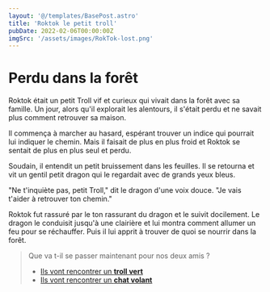 ```yaml
---
layout: '@/templates/BasePost.astro'
title: 'Roktok le petit troll'
pubDate: 2022-02-06T00:00:00Z
imgSrc: '/assets/images/RokTok-lost.png'
---
```

# Perdu dans la forêt

Roktok était un petit Troll vif et curieux qui vivait dans la forêt avec sa famille. Un jour, alors qu'il explorait les alentours, il s'était perdu et ne savait plus comment retrouver sa maison.

Il commença à marcher au hasard, espérant trouver un indice qui pourrait lui indiquer le chemin. Mais il faisait de plus en plus froid et Roktok se sentait de plus en plus seul et perdu.

Soudain, il entendit un petit bruissement dans les feuilles. Il se retourna et vit un gentil petit dragon qui le regardait avec de grands yeux bleus.

"Ne t'inquiète pas, petit Troll," dit le dragon d'une voix douce. "Je vais t'aider à retrouver ton chemin."

Roktok fut rassuré par le ton rassurant du dragon et le suivit docilement. Le dragon le conduisit jusqu'à une clairière et lui montra comment allumer un feu pour se réchauffer. Puis il lui apprit à trouver de quoi se nourrir dans la forêt.

> Que va t-il se passer maintenant pour nos deux amis ?
> - [Ils vont rencontrer un **troll vert**](/Roktok-2a)
> - [Ils vont rencontrer un **chat volant**](/Roktok-2b) 